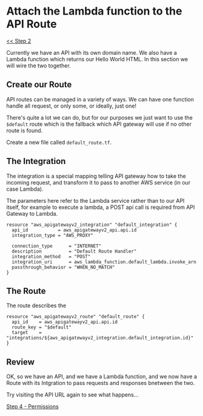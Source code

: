 # Attach the Lambda function to the API Route
[ << Step 2](./2.md)

Currently we have an API with its own domain name.  We also have a Lambda
function which returns our Hello World HTML.  In this section we will wire the
two together.

## Create our Route

API routes can be managed in a variety of ways.  We can have one function handle
all request, or only some, or ideally, just one!

There's quite a lot we can do, but for our purposes we just want to use the
`$default` route which is the fallback which API gateway will use if no other
route is found.

Create a new file called `default_route.tf`.

## The Integration

The integration is a special mapping telling API gateway how to take the
incoming request, and transform it to pass to another AWS service (in our case
Lambda).

The parameters here refer to the Lambda service rather than to our API itself,
for example to execute a lambda, a POST api call is required from API Gateway to
Lambda.

```
resource "aws_apigatewayv2_integration" "default_integration" {
  api_id           = aws_apigatewayv2_api.api.id
  integration_type = "AWS_PROXY"

  connection_type      = "INTERNET"
  description          = "Default Route Handler"
  integration_method   = "POST"
  integration_uri      = aws_lambda_function.default_lambda.invoke_arn
  passthrough_behavior = "WHEN_NO_MATCH"
}
```

## The Route

The route describes the 
```
resource "aws_apigatewayv2_route" "default_route" {
  api_id    = aws_apigatewayv2_api.api.id
  route_key = "$default"
  target    = "integrations/${aws_apigatewayv2_integration.default_integration.id}"
}
```

## Review

OK, so we have an API, and we have a Lambda function, and we now have a Route
with its Intgration to pass requests and responses bnetween the two.

Try visiting the API URL again to see what happens...

[Step 4 - Permissions](./4.md)